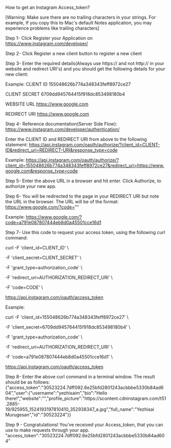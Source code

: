 How to get an Instagram Access_token? 

[Warning: Make sure there are no trailing characters in your strings. For example, If you copy this to Mac's default Notes application, you may experience problems like trailing characters]

Step 1- Click Register your Application on https://www.instagram.com/developer/

Step 2- Click Register a new client button to register a new client

Step 3- Enter the required details(Always use https:// and not http:// in your website and redirect URI's) and you should get the following details for your new client:

Example:
CLIENT ID	155048626b774a348343feff8972ce27

CLIENT SECRET	6709dd945764415f918dc853498180b4

WEBSITE URL	https://www.google.com

REDIRECT URI	https://www.google.com

Step 4- Reference documentation(Server Side Flow): https://www.instagram.com/developer/authentication/

Enter the CLIENT ID and REDIRECT URI from above to the following statement: 
 https://api.instagram.com/oauth/authorize/?client_id=CLIENT-ID&redirect_uri=REDIRECT-URI&response_type=code

Example: https://api.instagram.com/oauth/authorize/?client_id=155048626b774a348343feff8972ce27&redirect_uri=https://www.google.com&response_type=code

Step 5- Enter the above URL in a browser and hit enter. Click Authorize, to authorize your new app.

Step 6- You will be redirected to the page in your REDIRECT URI but note the URL in the browser. The URL will be of the format:
https://www.google.com/?code=""

Example:
https://www.google.com/?code=a791e087807444eb8d0a45501cce16d1

Step 7- Use this code to request your access token, using the following curl command:

curl -F 'client_id=CLIENT_ID' \

  -F 'client_secret=CLIENT_SECRET' \
  
  -F 'grant_type=authorization_code' \
  
  -F 'redirect_uri=AUTHORIZATION_REDIRECT_URI' \
  
  -F 'code=CODE' \
  
  https://api.instagram.com/oauth/access_token

Example:

curl -F 'client_id=155048626b774a348343feff8972ce27' \

  -F 'client_secret=6709dd945764415f918dc853498180b4' \
  
  -F 'grant_type=authorization_code' \
  
  -F 'redirect_uri=AUTHORIZATION_REDIRECT_URI' \
  
  -F 'code=a791e087807444eb8d0a45501cce16d1' \
  
  https://api.instagram.com/oauth/access_token


Step 8- Enter the above curl command in a terminal window. The result should be as follows:
  {"access_token":"30523224.7dff092.6e25bfd2801243acbbbe5330b84ad604","user":{"username":"yezhisaim","bio":"Hello there!","website":"","profile_picture":"https:\/\/scontent.cdninstagram.com\/t51.2885-19\/925955_1524193197810410_352938347_a.jpg","full_name":"Yezhisai Murugesan","id":"30523224"}}

Step 9 - Congratulations! You've received your Access_token, that you can use to make requests through your app.
  "access_token":"30523224.7dff092.6e25bfd2801243acbbbe5330b84ad604"
